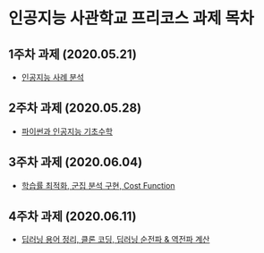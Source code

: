 # 인공지능 사관학교 프리코스 과제 목차

## 1주차 과제 (2020.05.21)
* [인공지능 사례 분석](https://github.com/littlepowerman/littlepowerman/blob/master/littlepowerman.ipynb)

## 2주차 과제 (2020.05.28)
* [파이썬과 인공지능 기초수학](https://nbviewer.jupyter.org/github/littlepowerman/littlepowerman/blob/34ce8d65051c0d527e401bac5d27c181c1f0bea4/2%EC%A3%BC%EC%B0%A8%EA%B3%BC%EC%A0%9C_ipynb.ipynb)

## 3주차 과제 (2020.06.04)
* [학습률 최적화, 군집 분석 구현, Cost Function](https://nbviewer.jupyter.org/github/littlepowerman/littlepowerman/blob/baa2edaaff1c123ed2cbbfdec88f848c18ac57b4/4%EC%A3%BC%EC%B0%A8_%EA%B3%BC%EC%A0%9C.ipynb)

## 4주차 과제 (2020.06.11)
* [딥러닝 용어 정리, 클론 코딩, 딥러닝 순전파 & 역전파 계산](https://nbviewer.jupyter.org/github/littlepowerman/littlepowerman/blob/baa2edaaff1c123ed2cbbfdec88f848c18ac57b4/4%EC%A3%BC%EC%B0%A8_%EA%B3%BC%EC%A0%9C.ipynb)
